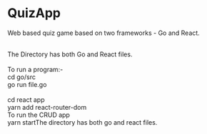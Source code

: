 # QuizApp
Web based quiz game based on two frameworks - Go and React.

<br>The Directory has both Go and React files.
<br>
<br>To run a program:-
<br> cd go/src
<br> go run file.go
<br>
<br> cd react app
<br> yarn add react-router-dom
<br> To run the CRUD app
<br> yarn startThe directory has both go and react files.
